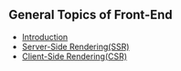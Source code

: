 ## General Topics of Front-End

- [Introduction](https://github.com/BekCodingAddict/Front-End/blob/master/General/Introduction.md)
- [Server-Side Rendering(SSR)](https://github.com/BekCodingAddict/Front-End/blob/master/General/Server-Side-Rendering.md)
- [Client-Side Rendering(CSR)](https://github.com/BekCodingAddict/Front-End/blob/master/General/Client-Side-Rendering.md)
